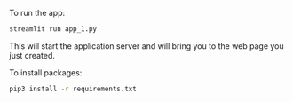 To run the app:
```bash
streamlit run app_1.py
```

This will start the application server and will bring you to the web page you just created.

To install packages:
```bash
pip3 install -r requirements.txt
```